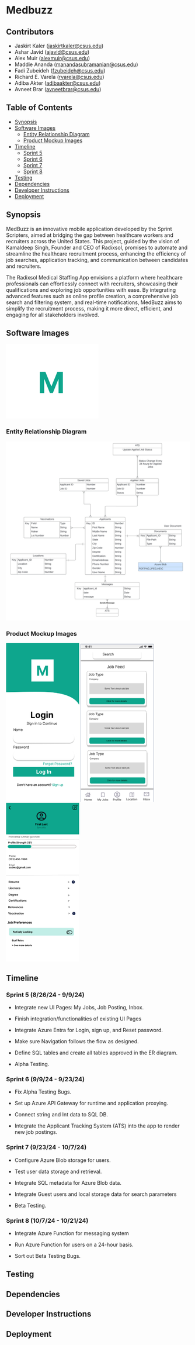 # Medbuzz

## Contributors

- Jaskirt Kaler (jaskirtkaler@csus.edu)
- Ashar Javid (ajavid@csus.edu)
- Alex Muir (alexmuir@csus.edu)
- Maddie Ananda (manandasubramanian@csus.edu)
- Fadi Zubeideh (fzubeideh@csus.edu)
- Richard E. Varela (rvarela@csus.edu)
- Adiba Akter (adibaakter@csus.edu)
- Avneet Brar (avneetbrar@csus.edu)

## Table of Contents

- [Synopsis](#synopsis)
- [Software Images](#software-images)
    - [Entity Relationship Diagram](#entity-relationship-diagram)
    - [Product Mockup Images](#product-mockup-images)
- [Timeline](#timeline)
    - [Sprint 5](#sprint-5-82624---9924)
    - [Sprint 6](#sprint-6-9924---92324)
    - [Sprint 7](#sprint-7-92324---10724)
    - [Sprint 8](#sprint-8-10724---102124)
- [Testing](#testing)
- [Dependencies](#dependencies)
- [Developer Instructions](#developer-instructions)
- [Deployment](#deployment)

## Synopsis

MedBuzz is an innovative mobile application developed by the Sprint Scripters, aimed at bridging the gap between healthcare workers and recruiters across the United States. This project, guided by the vision of Kamaldeep Singh, Founder and CEO of Radixsol, promises to automate and streamline the healthcare recruitment process, enhancing the efficiency of job searches, application tracking, and communication between candidates and recruiters.

The Radixsol Medical Staffing App envisions a platform where healthcare professionals can effortlessly connect with recruiters, showcasing their qualifications and exploring job opportunities with ease. By integrating advanced features such as online profile creation, a comprehensive job search and filtering system, and real-time notifications, MedBuzz aims to simplify the recruitment process, making it more direct, efficient, and engaging for all stakeholders involved.

## Software Images

![](./imgs/Medbuzz.png)

### Entity Relationship Diagram

![](./imgs/CSC190ERDiagram.jpg)

### Product Mockup Images

<div>
    <img src=./imgs/Login.png width="200" style="margin-right:10"/>
    <img src=./imgs/Homepage.png width="200" style="margin-right:10"/>
    <img src=./imgs/Profile.png width="200"/>
</div>

## Timeline

### Sprint 5 (8/26/24 - 9/9/24)

- Integrate new UI Pages: My Jobs, Job Posting, Inbox. 

- Finish integration/functionalities of existing UI Pages 

- Integrate Azure Entra for Login, sign up, and Reset password. 

- Make sure Navigation follows the flow as designed. 

- Define SQL tables and create all tables approved in the ER diagram. 

- Alpha Testing. 

### Sprint 6 (9/9/24 - 9/23/24)

- Fix Alpha Testing Bugs. 

- Set up Azure API Gateway for runtime and application proxying. 

- Connect string and Int data to SQL DB. 

- Integrate the Applicant Tracking System (ATS) into the app to render new job postings. 

### Sprint 7 (9/23/24 - 10/7/24)

- Configure Azure Blob storage for users. 

- Test user data storage and retrieval. 

- Integrate SQL metadata for Azure Blob data. 

- Integrate Guest users and local storage data for search parameters 

- Beta Testing. 

### Sprint 8 (10/7/24 - 10/21/24)

- Integrate Azure Function for messaging system 

- Run Azure Function for users on a 24-hour basis. 

- Sort out Beta Testing Bugs. 

## Testing

<!-- Place holder until 191 -->

## Dependencies

<!-- Place holder until 191 -->

## Developer Instructions

<!-- Place holder until 191 -->

## Deployment

<!-- Place holder until 191 -->
